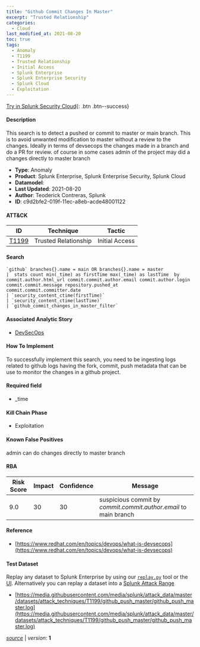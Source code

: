 ```yaml
---
title: "Github Commit Changes In Master"
excerpt: "Trusted Relationship"
categories:
  - Cloud
last_modified_at: 2021-08-20
toc: true
tags:
  - Anomaly
  - T1199
  - Trusted Relationship
  - Initial Access
  - Splunk Enterprise
  - Splunk Enterprise Security
  - Splunk Cloud
  - Exploitation
---
```




[Try in Splunk Security Cloud](https://www.splunk.com/en_us/cyber-security.html){: .btn .btn--success}

#### Description

This search is to detect a pushed or commit to master or main branch. This is to avoid unwanted modification to master without a review to the changes. Ideally in terms of devsecops the changes made in a branch and do a PR for review. of course in some cases admin of the project may did a changes directly to master branch

- **Type**: Anomaly
- **Product**: Splunk Enterprise, Splunk Enterprise Security, Splunk Cloud
- **Datamodel**: 
- **Last Updated**: 2021-08-20
- **Author**: Teoderick Contreras, Splunk
- **ID**: c9d2bfe2-019f-11ec-a8eb-acde48001122


#### ATT&CK

| ID          | Technique   | Tactic       |
| ----------- | ----------- |--------------|
| [T1199](https://attack.mitre.org/techniques/T1199/) | Trusted Relationship | Initial Access |



#### Search

```
`github` branches{}.name = main OR branches{}.name = master 
|  stats count min(_time) as firstTime max(_time) as lastTime  by commit.author.html_url commit.commit.author.email commit.author.login commit.commit.message repository.pushed_at commit.commit.committer.date 
| `security_content_ctime(firstTime)` 
| `security_content_ctime(lastTime)` 
| `github_commit_changes_in_master_filter`
```

#### Associated Analytic Story
* [DevSecOps](/stories/devsecops)


#### How To Implement
To successfully implement this search, you need to be ingesting logs related to github logs having the fork, commit, push metadata that can be use to monitor the changes in a github project.

#### Required field
* _time


#### Kill Chain Phase
* Exploitation


#### Known False Positives
admin can do changes directly to master branch



#### RBA

| Risk Score  | Impact      | Confidence   | Message      |
| ----------- | ----------- |--------------|--------------|
| 9.0 | 30 | 30 | suspicious commit by $commit.commit.author.email$ to main branch |



#### Reference

* [https://www.redhat.com/en/topics/devops/what-is-devsecops](https://www.redhat.com/en/topics/devops/what-is-devsecops)



#### Test Dataset
Replay any dataset to Splunk Enterprise by using our [`replay.py`](https://github.com/splunk/attack_data#using-replaypy) tool or the [UI](https://github.com/splunk/attack_data#using-ui).
Alternatively you can replay a dataset into a [Splunk Attack Range](https://github.com/splunk/attack_range#replay-dumps-into-attack-range-splunk-server)

* [https://media.githubusercontent.com/media/splunk/attack_data/master/datasets/attack_techniques/T1199/github_push_master/github_push_master.log](https://media.githubusercontent.com/media/splunk/attack_data/master/datasets/attack_techniques/T1199/github_push_master/github_push_master.log)



[*source*](https://github.com/splunk/security_content/tree/develop/detections/cloud/github_commit_changes_in_master.yml) \| *version*: **1**